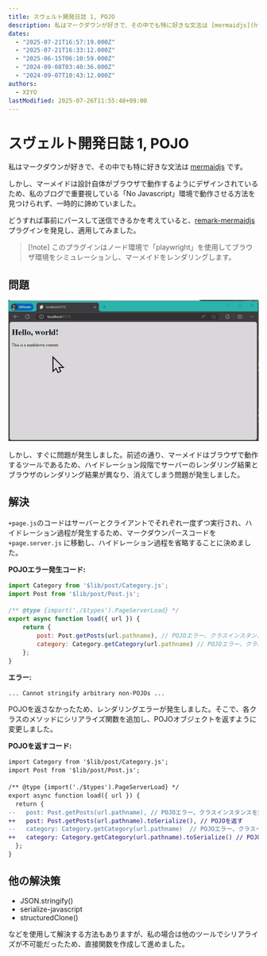 ```yaml
---
title: スヴェルト開発日誌 1, POJO
description: 私はマークダウンが好きで、その中でも特に好きな文法は [mermaidjs](https://mermaid.js.org/) です。
dates:
  - "2025-07-21T16:57:19.000Z"
  - "2025-07-21T16:33:12.000Z"
  - "2025-06-15T06:10:59.000Z"
  - "2024-09-08T03:40:36.000Z"
  - "2024-09-07T10:43:12.000Z"
authors:
  - XIYO
lastModified: 2025-07-26T11:55:48+09:00
---
```

# スヴェルト開発日誌 1, POJO

私はマークダウンが好きで、その中でも特に好きな文法は [mermaidjs](https://mermaid.js.org/) です。

しかし、マーメイドは設計自体がブラウザで動作するようにデザインされているため、私のブログで重要視している「No Javascript」環境で動作させる方法を見つけられず、一時的に諦めていました。

どうすれば事前にパースして送信できるかを考えていると、[remark-mermaidjs](https://github.com/remcohaszing/remark-mermaidjs) プラグインを発見し、適用してみました。

> \[!note]
> このプラグインはノード環境で「playwright」を使用してブラウザ環境をシミュレーションし、マーメイドをレンダリングします。

## 問題

![ハイドレーション過程でマーメイドの結果が消える](./assets/record-2024-08-11-201239.gif)

しかし、すぐに問題が発生しました。前述の通り、マーメイドはブラウザで動作するツールであるため、ハイドレーション段階でサーバーのレンダリング結果とブラウザのレンダリング結果が異なり、消えてしまう問題が発生しました。

## 解決

`+page.js`のコードはサーバーとクライアントでそれぞれ一度ずつ実行され、ハイドレーション過程が発生するため、マークダウンパースコードを `+page.server.js` に移動し、ハイドレーション過程を省略することに決めました。

**POJOエラー発生コード:**

```js
import Category from '$lib/post/Category.js';
import Post from '$lib/post/Post.js';

/** @type {import('./$types').PageServerLoad} */
export async function load({ url }) {
	return {
		post: Post.getPosts(url.pathname), // POJOエラー、クラスインスタンスを返す
		category: Category.getCategory(url.pathname) // POJOエラー、クラスインスタンスを返す
	};
}
```

**エラー:**

```sh
... Cannot stringify arbitrary non-POJOs ...
```

POJOを返さなかったため、レンダリングエラーが発生しました。そこで、各クラスのメソッドにシリアライズ関数を追加し、POJOオブジェクトを返すように変更しました。

**POJOを返すコード:**

```diff
import Category from '$lib/post/Category.js';
import Post from '$lib/post/Post.js';

/** @type {import('./$types').PageServerLoad} */
export async function load({ url }) {
  return {
--   post: Post.getPosts(url.pathname), // POJOエラー、クラスインスタンスを返す
++   post: Post.getPosts(url.pathname).toSerialize(), // POJOを返す
--   category: Category.getCategory(url.pathname)  // POJOエラー、クラスインスタンスを返す
++   category: Category.getCategory(url.pathname).toSerialize() // POJOを返す
  };
}
```

## 他の解決策

- JSON.stringify()
- serialize-javascript
- structuredClone()

などを使用して解決する方法もありますが、私の場合は他のツールでシリアライズが不可能だったため、直接関数を作成して進めました。

